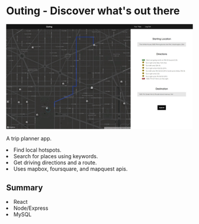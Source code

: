 # Outing - Discover what's out there

![DEMO](/client/public/screenshot1.jpg)

A trip planner app.

<li>Find local hotspots.</li>
<li>Search for places using keywords.</li>
<li>Get driving directions and a route.</li>
<li>Uses mapbox, foursquare, and mapquest apis.</li>

## Summary

<li>React</li>
<li>Node/Express</li>
<li>MySQL</li>
